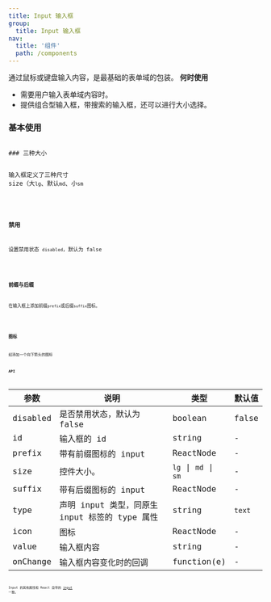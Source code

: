 ```yaml
---
title: Input 输入框
group:
  title: Input 输入框
nav:
  title: '组件'
  path: /components
---
```

通过鼠标或键盘输入内容，是最基础的表单域的包装。
**何时使用**

- 需要用户输入表单域内容时。
- 提供组合型输入框，带搜索的输入框，还可以进行大小选择。


### 基本使用

<code src="./demo/base.tsx" />
### 三种大小

输入框定义了三种尺寸 size（大`lg`、默认`md`、小`sm`

<code src="./demo/size.tsx" />

### 禁用

设置禁用状态 `disabled`，默认为 false

<code src="./demo/disabled.tsx" />


### 前缀与后缀

在输入框上添加前缀`prefix`或后缀`suffix`图标。

<code src="./demo/prefix-suffix.tsx" />

### 图标

如添加一个向下箭头的图标
<code src="./demo/icon.tsx" />


### API

| 参数     | 说明                                           | 类型                 | 默认值 |
| -------- | ---------------------------------------------- | -------------------- | ------ |
| disabled | 是否禁用状态，默认为 false                     | boolean              | false  |
| id       | 输入框的 id                                    | string               | -      |
| prefix   | 带有前缀图标的 input                           | ReactNode            | -      |
| size     | 控件大小。                                     | `lg` \| `md` \| `sm` | -      |
| suffix   | 带有后缀图标的 input                           | ReactNode            | -      |  |
| type     | 声明 input 类型，同原生 input 标签的 type 属性 | string               | `text` |
| icon | 图标 | ReactNode | - |
| value    | 输入框内容                                     | string               | -      |
| onChange | 输入框内容变化时的回调                         | function(e)          | -      |

Input 的其他属性和 React 自带的 [input](https://facebook.github.io/react/docs/events.html#supported-events) 一致。
